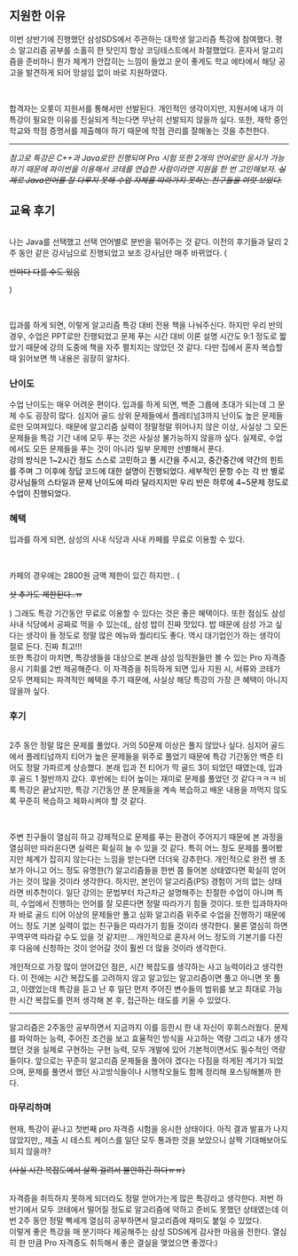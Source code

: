 <h2>지원한 이유</h2>
<p>이번 상반기에 진행했던 삼성SDS에서 주관하는 대학생 알고리즘 특강에 참여했다. 평소 알고리즘 공부를 소홀히 한 탓인지 항상 코딩테스트에서 좌절했었다. 혼자서 알고리즘을 준비하니 뭔가 체계가 안잡히는 느낌이 들었고 운이 좋게도 학교 에타에서 해당 공고을 발견하게 되어 망설임 없이 바로 지원하였다.</p>
<p><img alt="" src="https://velog.velcdn.com/images/yeoni_/post/acd64960-c470-475c-b8c6-f089e7aa62b5/image.png" /></p>
<p><br />합격자는 오롯이 지원서를 통해서만 선발된다. 개인적인 생각이지만, 지원서에 내가 이 특강이 필요한 이유를 진실되게 적는다면 무난히 선발되지 않을까 싶다. 또한, 재학 중인 학교와 학점 증명서를 제출해야 하기 때문에 학점 관리를 잘해놓는 것을 추천한다.</p>
<hr />
<p><i>참고로 특강은 C++과 Java로만 진행되며 Pro 시험 또한 2개의 언어로만 응시가 가능하기 때문에 파이썬을 이용해서 코테를 연습한 사람이라면 지원을 한 번 고민해보자. <del>실제로 Java언어를 잘 다루지 못해 수업 자체를 따라가지 못하는 친구들을 여럿 보았다.</del></i></p>
<h2>교육 후기</h2>
<p><img alt="" src="https://velog.velcdn.com/images/yeoni_/post/8715d55b-a981-49e6-bc10-c7733a0463f5/image.jpeg" /></p>
<p>나는 Java를 선택했고 선택 언어별로 분반을 묶어주는 것 같다. 이전의 후기들과 달리 2주 동안 같은 강사님으로 진행되었고 보조 강사님만 매주 바뀌었다. (</p>
<p><del>반마다 다를 수도 있음</del></p>
<p>)</p>
<p><img alt="" src="https://velog.velcdn.com/images/yeoni_/post/5b812d23-d484-4421-ae9a-e0dc5455b641/image.jpeg" /></p>
<p><br />입과를 하게 되면, 이렇게 알고리즘 특강 대비 전용 책을 나눠주신다. 하지만 우리 반의 경우, 수업은 PPT로만 진행되었고 문제 푸는 시간 대비 이론 설명 시간도 9:1 정도로 짧았기 때문에 강의 도중에 책을 자주 펼치지는 않았던 것 같다. 다만 집에서 혼자 복습할 때 읽어보면 책 내용은 굉장히 알차다.</p>
<h3>난이도</h3>
<p>수업 난이도는 매우 어려운 편이다. 입과를 하게 되면, 백준 그룹에 초대가 되는데 그 문제 수도 굉장히 많다. 심지어 골드 상위 문제들에서 플레티넘3까지 난이도 높은 문제들로만 모여져있다. 때문에 알고리즘 실력이 정말정말 뛰어나지 않은 이상, 사실상 그 모든 문제들을 특강 기간 내에 모두 푸는 것은 사실상 불가능하지 않을까 싶다. 실제로, 수업에서도 모든 문제들을 푸는 것이 아니라 일부 문제만 선별해서 푼다.<br /><span style="color: #000000; text-align: start;">강의 방식은 1~2시간 정도 스스로 고민하고 풀 시간을 주시고, 중간중간에 약간의 힌트를 주며 그 이후에 정답 코드에 대한 설명이 진행되었다. 세부적인 문항 수는 각 반 별로 강사님들의 스타일과 문제 난이도에 따라 달라지지만 우리 반은 하루에 4~5문제 정도로 수업이 진행되었다.</span></p>
<h3>혜택</h3>
<p>입과를 하게 되면, 삼성의 사내 식당과 사내 카페를 무료로 이용할 수 있다.</p>
<p><img alt="" src="https://velog.velcdn.com/images/yeoni_/post/f205a37a-bc69-49ab-926f-749a8c70a4aa/image.jpeg" /></p>
<p><br />카페의 경우에는 2800원 금액 제한이 있긴 하지만.. (</p>
<p><del>샷 추가도 제한된다..ㅠ</del></p>
<p>) 그래도 특강 기간동안 무료로 이용할 수 있다는 것은 좋은 혜택이다. 또한 점심도 삼성 사내 식당에서 공짜로 먹을 수 있는데,, 삼성 밥이 진짜 맛있다. 밥 때문에 삼성 가고 싶다는 생각이 들 정도로 정말 많은 메뉴와 퀄리티도 좋다. 역시 대기업인가 하는 생각이 절로 든다. 진짜 최고!!!  <br />또한 특강이 마치면, 특강생들을 대상으로 본래 삼성 임직원들만 볼 수 있는 Pro 자격증 응시 기회를 2번 제공해준다. 이 자격증을 취득하게 되면 입사 지원 시, 서류와 코테가 모두 면제되는 파격적인 혜택을 주기 때문에, 사실상 해당 특강의 가장 큰 혜택이 아니지 않을까 싶다.</p>
<h3>후기</h3>
<p><img alt="" src="https://velog.velcdn.com/images/yeoni_/post/9cb12f57-8359-4546-abb0-0e66c1d19eb3/image.png" /></p>
<p>2주 동안 정말 많은 문제를 풀었다. 거의 50문제 이상은 풀지 않았나 싶다. 심지어 골드에서 플레티넘까지 티어가 높은 문제들을 위주로 풀었기 때문에 특강 기간동안 백준 티어도 정말 가파르게 상승했다. 본래 입과 전 티어가 막 골드 3이 되었던 때였는데, 입과 후 골드 1 절반까지 갔다. 후반에는 티어 높이는 재미로 문제를 풀었던 것 같다ㅋㅋㅋ 비록 특강은 끝났지만, 특강 기간동안 푼 문제들을 계속 복습하고 배운 내용을 까먹지 않도록 꾸준히 복습하고 체화시켜야 할 것 같다.</p>
<p><img alt="" src="https://velog.velcdn.com/images/yeoni_/post/c8bc3bdf-2c02-4271-bc23-f94aa61d90cb/image.png" /></p>
<p><br />주변 친구들이 열심히 하고 강제적으로 문제를 푸는 환경이 주어지기 때문에 본 과정을 열심히만 따라온다면 실력은 확실히 늘 수 있을 것 같다. 특히 어느 정도 문제를 풀어봤지만 체계가 잡히지 않는다는 느낌을 받는다면 더더욱 강추한다. 개인적으로 완전 쌩 초보가 아니고 어느 정도 유명한(?) 알고리즘들을 한번 쯤 들어본 상태였다면 확실히 얻어가는 것이 많을 것이라 생각한다. 하지만, 본인이 알고리즘(PS) 경험이 거의 없는 상태라면 비추천이다. 일단 강의는 문법부터 차근차근 설명해주는 친절한 수업이 아니며 특히, 수업에서 진행하는 언어를 잘 모른다면 정말 따라가기 힘들 것이다. 또한 입과하자마자 바로 골드 티어 이상의 문제들만 풀고 심화 알고리즘 위주로 수업을 진행하기 때문에 어느 정도 기본 실력이 없는 친구들은 따라가기 힘들 것이라 생각한다. 물론 열심히 하면 꾸역꾸역 따라갈 수도 있을 것 같지만... 개인적으로 혼자서 어느 정도의 기본기를 다진 후 다음에 신청하는 것이 얻어갈 것이 훨씬 더 많을 것이라 생각한다.</p>
<p>개인적으로 가장 많이 얻어갔던 점은, 시간 복잡도를 생각하는 사고 능력이라고 생각한다. 이 전에는 시간 복잡도를 고려하지 않고 알고있는 알고리즘이면 풀고 아니면 못 풀고, 이랬었는데 특강을 듣고 난 후 일단 먼저 주어진 변수들의 범위를 보고 최대로 가능한 시간 복잡도를 먼저 생각해 본 후, 접근하는 태도를 키울 수 있었다.</p>
<hr />
<p>알고리즘은 2주동안 공부하면서 지금까지 이를 등한시 한 내 자신이 후회스러웠다. 문제를 파악하는 능력, 주어진 조건을 보고 효율적인 방식을 사고하는 역량 그리고 내가 생각했던 것을 실제로 구현하는 구현 능력, 모두 개발에 있어 기본적이면서도 필수적인 역량들이다. 앞으로는 꾸준히 알고리즘 문제들을 풀어야 겠다는 다짐을 하게된 계기가 되었으며, 문제를 풀면서 했던 사고방식들이나 시행착오들도 함께 정리해 포스팅해볼까 한다.</p>
<h3>마무리하며</h3>
<p>현재, 특강이 끝나고 첫번째 pro 자격증 시험을 응시한 상태이다. 아직 결과 발표가 나지 않았지만,, 제출 시 테스트 케이스를 일단 모두 통과한 것을 보았으니 살짝 기대해보아도 되지 않을까?</p>
<p><del>(사실 시간 복잡도에서 살짝 걸려서 불안하긴 하다ㅠㅠ)</del></p>
<p><br />자격증을 취득하지 못하게 되더라도 정말 얻어가는게 많은 특강라고 생각한다. 저번 하반기에서 모두 코테에서 떨어질 정도로 알고리즘에 약하고 준비도 못했던 상태였는데 이번 2주 동안 정말 빡세게 열심히 공부하면서 알고리즘에 재미도 붙일 수 있었다.<br />이렇게 좋은 특강을 매 분기마다 제공해주는 삼성 SDS에게 감사한 마음을 전한다. 열심히 한 만큼 Pro 자격증도 취득해서 좋은 결실을 맺었으면 좋겠다:)</p>
